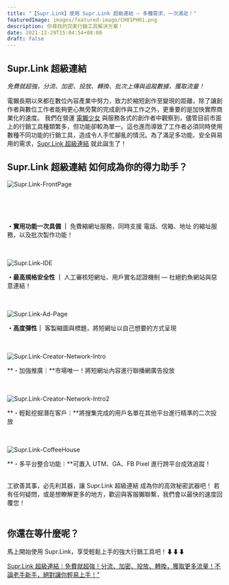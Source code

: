 ```yaml
---
title: "【Supr.Link】使用 Supr.Link 超級連結 — 多種需求，一次滿足！"
featuredImage: images/featured-image/CH01PH01.png
description: 你尋找的完美行銷工具解決方案！
date: 2021-12-29T15:04:54+08:00
draft: false
---
```

## Supr.Link 超級連結

*免費就超強，分流、加密、投放、轉換、批次上傳與追蹤數據，獲取流量！*

電獺長期以來都在數位內容產業中努力，致力於縮短創作至變現的距離，除了讓創作者與數位工作者能夠更心無旁騖的完成創作與工作之外，更重要的是加快實際商業化的速度。
我們在營運 <a href ="https://agirls.aotter.net" target="_blank">電獺少女</a> 與服務各式的創作者中觀察到，儘管目前市面上的行銷工具種類繁多，但功能卻較為單一。這也進而導致了工作者必須同時使用數種不同功能的行銷工具，造成令人手忙腳亂的情況。為了滿足多功能、安全與易用的需求，<a href ="https://console.supr.link" target="_blank">Supr.Link 超級連結</a> 就此誕生了！
<br>

## Supr.Link 超級連結 如何成為你的得力助手？
<!--2nd image-->
![Supr.Link-FrontPage](/CH01/CH01PH02.png)
<!--<img src="/CH01/CH01PH02.png" width="" height=""/> 在 MD 中插入 CSS 的方式-->
<br>
<br>
<br>

**・實用功能一次具備 ｜** 免費縮網址服務，同時支援 電話、信箱、地址 的縮址服務，以及批次製作功能！
<br>
<br>
<br>

<!--3rd image-->
![Supr.Link-IDE](/CH01/CH01PH03.jpeg)
<br>

**・最高規格安全性 ｜** 人工審核短網址、用戶實名認證機制 — 杜絕釣魚網站與惡意連結！
<br>
<br>
<br>

<!--4th image-->
![Supr.Link-Ad-Page](/CH01/CH01PH04.png)
<br>

**・高度彈性｜** 客製縮圖與標題，將短網址以自己想要的方式呈現
<br>
<br>
<br>

<!--5th image-->
![Supr.Link-Creator-Network-Intro](/CH01/CH01PH05.png)
<br>

**・加強推廣｜**市場唯一！將短網址內容進行聯播網廣告投放
<br>
<br>
<br>

![Supr.Link-Creator-Network-Intro2](/CH01/CH01PH06.png)
<br>

**・輕鬆挖掘潛在客戶｜**將搜集完成的用戶名單在其他平台進行精準的二次投放
<br>
<br>
<br>

<!--6th image-->
![Supr.Link-CoffeeHouse](/CH01/CH01PH07.jpeg)
<br>

**・多平台整合功能｜**可置入 UTM、GA、FB Pixel 進行跨平台成效追蹤！
<br>
<br>

工欲善其事，必先利其器，讓 Supr.Link 超級連結 成為你的高效秘密武器吧！
若有任何疑問，或是想瞭解更多的地方，歡迎與客服獺聯繫，我們會以最快的速度回覆您！
<br>
<br>

## 你還在等什麼呢？
馬上開始使用 Supr.Link，享受輕鬆上手的強大行銷工具吧！⬇⬇⬇

<a href="https://console.supr.link" target="_blank"> Supr.Link 超級連結｜免費就超強！分流、加密、投放、轉換，獲取更多流量！不論老手新手，絕對讓你輕易上手！"</a>